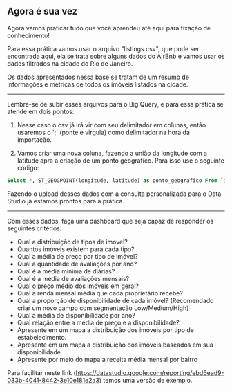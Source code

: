 ## Agora é sua vez

Agora vamos praticar tudo que você aprendeu até aqui para fixação de conhecimento!

Para essa prática vamos usar o arquivo "listings.csv", que pode ser encontrada aqui, ela se trata sobre alguns dados do AirBnb e vamos usar os dados filtrados na cidade do Rio de Janeiro. 

Os dados apresentados nessa base se tratam de um resumo de informações e métricas de todos os imóveis listados na cidade.

---
Lembre-se de subir esses arquivos para o Big Query, e para essa prática se atende em dois pontos:

1. Nesse caso o csv já irá vir com seu delimitador em colunas, então usaremos o ';' (ponte e virgula) como delimitador na hora da importação.

2. Vamos criar uma nova coluna, fazendo a união da longitude com a latitude apra a criação de um ponto geográfico. Para isso use o seguinte código:
```SQL
Select *, ST_GEOGPOINT(longitude, latitude) as ponto_geografico From `inner-analyst-330113.dashboard.rio_listings`
```

Fazendo o upload desses dados com a consulta personalizada para o Data Studio já estamos prontos para a prática.

---
Com esses dados, faça uma dashboard que seja capaz de responder os seguintes critérios:
- Qual a distribuição de tipos de imovel?
- Quantos imóveis existem para cada tipo?
- Qual a média de preço por tipo de imóvel?
- Qual a quantidade de avaliações por ano?
- Qual é a média minima de diárias?
- Qual é a média de avaliações mensais?
- Qual o preço médio dos imóveis em geral?
- Qual a renda mensal média que cada proprietário recebe?
- Qual a proporção de disponibilidade de cada imóvel? (Recomendado criar um novo campo com segmentação Low/Medium/High)
- Qual a média de disponibilidade por ano?
- Qual relação entre a média de preço e a disponibilidade?
- Apresente em um mapa a distribuição dos imóveis por tipo de estabelecimento.
- Apresente em um mapa a distribuição dos imóveis baseados em sua disponibilidade.
- Apresente por meio do mapa a receita média mensal por bairro

Para facilitar neste link (https://datastudio.google.com/reporting/ebd6ead9-033b-4041-8442-3e10e181e2a3) temos uma versão de exemplo.